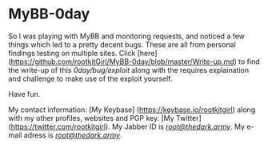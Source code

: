 # MyBB-0day
So I was playing with MyBB and monitoring requests, and noticed a few things which led to a pretty decent bugs. These are all from personal findings testing on multiple sites.
Click [here] (https://github.com/rootkitGirl/MyBB-0day/blob/master/Write-up.md) to find the write-up of this *0day/bug/exploit* along with the requires explaination and challenge to make use of the exploit yourself.

Have fun.


My contact information:
[My Keybase] (https://keybase.io/rootkitgirl) along with my other profiles, websites and PGP key.
[My Twitter] (https://twitter.com/rootkitgirl).
My Jabber ID is *root@thedark.army*.
My e-mail adress is *root@thedark.army*.

